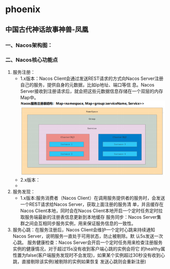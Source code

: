 # phoenix
## 中国古代神话故事神兽-凤凰
###  一、Nacos架构图：



###  二、Nacos核心功能点
1. 服务注册： 
    - 1.x版本：Nacos Client会通过发送REST请求的方式向Nacos Server注册自己的服务，提供自身的元数据，比如ip地址、端口等信
   息。Nacos Server接收到注册请求后，就会把这些元数据信息存储在一个双层的内存Map中。
   ![img.png](a_doc/img.png) </br>
    - 2.x版本：
    - 
2. 服务发现：
   - 1.x版本:服务消费者（Nacos Client）在调用服务提供者的服务时，会发送一个REST请求给Nacos Server，获取上面注册的服务清
        单，并且缓存在Nacos Client本地，同时会在Nacos Client本地开启一个定时任务定时拉取服务端最新的注册表信息更新到本地缓存
        服务同步：Nacos Server集群之间会互相同步服务实例，用来保证服务信息的一致性。
3. 服务心跳：在服务注册后，Nacos Client会维护一个定时心跳来持续通知Nacos Server，说明服务一直处于可用状态，防止被剔除。默
   认5s发送一次心跳。
   服务健康检查：Nacos Server会开启一个定时任务用来检查注册服务实例的健康情况，对于超过15s没有收到客户端心跳的实例会将它
   的healthy属性置为false(客户端服务发现时不会发现)，如果某个实例超过30秒没有收到心跳，直接剔除该实例(被剔除的实例如果恢复
   发送心跳则会重新注册)

